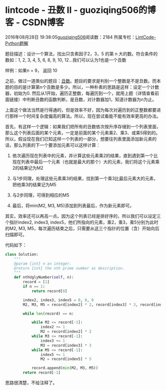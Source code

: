 # lintcode - 丑数 II - guoziqing506的博客 - CSDN博客





2016年08月28日 19:38:05[guoziqing506](https://me.csdn.net/guoziqing506)阅读数：2184
所属专栏：[LintCode-Python题解](https://blog.csdn.net/column/details/guoziqing-blog.html)








题目描述：设计一个算法，找出只含素因子2，3，5 的第 n 大的数。符合条件的数如：1, 2, 3, 4, 5, 6, 8, 9, 10, 12...我们可以认为1也是一个丑数


样例：如果n = 9， 返回 10




之前，做过一道类似的题目：[丑数](http://blog.csdn.net/guoziqing506/article/details/52347148)。题目的要求是判别一个整数是不是丑数。而本题的目的是计算第n个丑数是多少。所以，一种朴素的思路是这样：设定一个计数器，初始为0. 然后从1开始，遍历正整数，每遍历到一个，就用上题（详情查看前面链接）中判断丑数的函数判断，是丑数，对计数器加1，知道计数器为n为止。




上面这个做法当然是行得通的，但是效率不好，因为每次对遍历到的正整数都要进行那样一个时间复杂度偏高的算法。所以，现在尝试看能不能有效率更高的办法。




首先，有这样一个逻辑：如果我们把所有的丑数依次按升序存储到一个列表里面，那么这个列表后面的某个元素，一定是前面的某个元素乘2、乘3、或乘5得到的。所以，假设现在我们已知这样一个列表的一部分，想要往列表里面添加新元素的话，那么列表的下一个要添加元素可以这样计算：

1. 依次遍历现在列表中的元素，并计算这些元素乘2的结果，直到遇到第一个比现在列表中最后一个元素（也就是最大的那个）大的元素，我们将这个元素乘2的结果记为M2

2. 与1步同理，处理这些元素乘3的结果，找到第一个乘3比最后元素大的元素，把他乘3的结果记为M5

3. 与2步同理，可得到相应的M5

4. 最后，将min(M2, M3, M5)添加到列表最后，作为新元素即可。




其实，效率还可以再高一点。因为这个列表已经是排好序的，所以我们可以设定三个指针index2, index3, index5，他们所指向的元素，乘2，乘3，乘5分别为此时的M2, M3, M5，每次遍历结束之后，只需要从这三个指针的位置（含）开始向后扫描即可。




代码如下：



```python
class Solution:
    """
    @param {int} n an integer.
    @return {int} the nth prime number as description.
    """
    def nthUglyNumber(self, n):
        record = [1]
        if n == 1:
            return record[0]

        index2, index3, index5 = 0, 0, 0
        M2, M3, M5 = record[index2] * 2, record[index3] * 3, record[index5] * 5

        while len(record) == n:

            while M2 <= record[-1]:
                index2 += 1
                M2 = record[index2] * 2
            while M3 <= record[-1]:
                index3 += 1
                M3 = record[index3] * 3
            while M5 <= record[-1]:
                index5 += 1
                M2 = record[index5] * 5

            record.append(min(M2, M3, M5))
        return record[-1]
```

思路很清楚，不给注释了。










